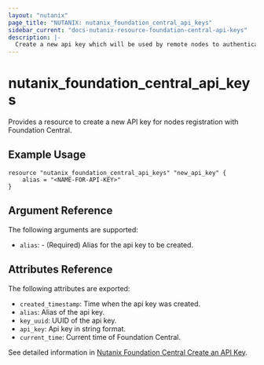 ```yaml
---
layout: "nutanix"
page_title: "NUTANIX: nutanix_foundation_central_api_keys"
sidebar_current: "docs-nutanix-resource-foundation-central-api-keys"
description: |-
  Create a new api key which will be used by remote nodes to authenticate with Foundation Central .
---
```


# nutanix_foundation_central_api_keys

Provides a resource to create a new API key for nodes registration with Foundation Central. 

## Example Usage

``` hcl
resource "nutanix_foundation_central_api_keys" "new_api_key" {
	alias = "<NAME-FOR-API-KEY>"
}
```


## Argument Reference

The following arguments are supported:

* `alias`: - (Required) Alias for the api key to be created.

## Attributes Reference

The following attributes are exported:

* `created_timestamp`: Time when the api key was created.
* `alias`: Alias of the api key.
* `key_uuid`: UUID of the api key.
* `api_key`: Api key in string format.
* `current_time`: Current time of Foundation Central.


See detailed information in [Nutanix Foundation Central Create an API Key](https://www.nutanix.dev/api_references/foundation-central/#/c2e963769f299-create-an-api-key).